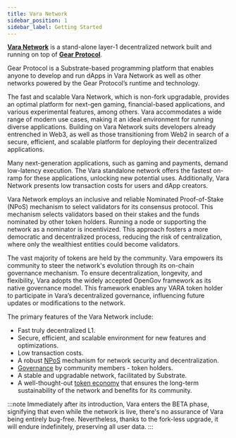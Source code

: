 ```yaml
---
title: Vara Network
sidebar_position: 1
sidebar_label: Getting Started
---
```


**[Vara Network](http://vara.network/)** is a stand-alone layer-1 decentralized network built and running on top of **[Gear Protocol](https://www.gear-tech.io/)**.

Gear Protocol is a Substrate-based programming platform that enables anyone to develop and run dApps in Vara Network as well as other networks powered by the Gear Protocol’s runtime and technology. 

The fast and scalable Vara Network, which is non-fork upgradable, provides an optimal platform for next-gen gaming, financial-based applications, and various experimental features, among others. Vara accommodates a wide range of modern use cases, making it an ideal environment for running diverse applications. Building on Vara Network suits developers already entrenched in Web3, as well as those transitioning from Web2 in search of a secure, efficient, and scalable platform for deploying their decentralized applications.

Many next-generation applications, such as gaming and payments, demand low-latency execution. The Vara standalone network offers the fastest on-ramp for these applications, unlocking new potential uses. Additionally, Vara Network presents low transaction costs for users and dApp creators.

Vara Network employs an inclusive and reliable Nominated Proof-of-Stake (NPoS) mechanism to select validators for its consensus protocol. This mechanism selects validators based on their stakes and the funds nominated by other token holders. Running a node or supporting the network as a nominator is incentivized. This approach fosters a more democratic and decentralized process, reducing the risk of centralization, where only the wealthiest entities could become validators.

The vast majority of tokens are held by the community. Vara empowers its community to steer the network's evolution through its on-chain governance mechanism. To ensure decentralization, longevity, and flexibility, Vara adopts the widely accepted OpenGov framework as its native governance model. This framework enables any VARA token holder to participate in Vara’s decentralized governance, influencing future updates or modifications to the network.

The primary features of the Vara Network include:
- Fast truly decentralized L1.
- Secure, efficient, and scalable environment for new features and optimizations.
- Low transaction costs.
- A robust [NPoS](./staking/overview.mdx) mechanism for network security and decentralization.
- [Governance](./governance/governance.mdx) by community members - token holders.
- A stable and upgradable network, facilitated by Substrate.
- A well-thought-out [token economy](./tokenomics/tokenomics.mdx) that ensures the long-term sustainability of the network and benefits for its community.

:::note
Immediately after its introduction, Vara enters the BETA phase, signifying that even while the network is live, there's no assurance of Vara being entirely bug-free. Nevertheless, thanks to the fork-less upgrade, it will endure indefinitely, preserving all user data.
:::

